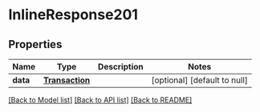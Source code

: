 # InlineResponse201
## Properties

Name | Type | Description | Notes
------------ | ------------- | ------------- | -------------
**data** | [**Transaction**](Transaction.md) |  | [optional] [default to null]

[[Back to Model list]](../README.md#documentation-for-models) [[Back to API list]](../README.md#documentation-for-api-endpoints) [[Back to README]](../README.md)

